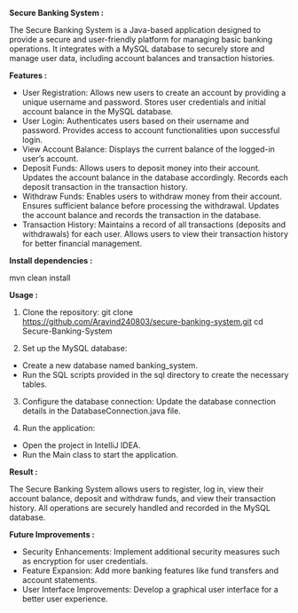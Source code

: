 **Secure Banking System :**

The Secure Banking System is a Java-based application designed to provide a secure and user-friendly platform for managing basic banking operations. It integrates with a MySQL database to securely store and manage user data, including account balances and transaction histories.

**Features :**

- User Registration: Allows new users to create an account by providing a unique username and password. Stores user credentials and initial account balance in the MySQL database.
- User Login: Authenticates users based on their username and password. Provides access to account functionalities upon successful login.
- View Account Balance: Displays the current balance of the logged-in user’s account.
- Deposit Funds: Allows users to deposit money into their account. Updates the account balance in the database accordingly. Records each deposit transaction in the transaction history.
- Withdraw Funds: Enables users to withdraw money from their account. Ensures sufficient balance before processing the withdrawal. Updates the account balance and records the transaction in the database.
- Transaction History: Maintains a record of all transactions (deposits and withdrawals) for each user. Allows users to view their transaction history for better financial management.

**Install dependencies :**

mvn clean install

**Usage :**

1) Clone the repository: 
git clone https://github.com/Aravind240803/secure-banking-system.git
cd Secure-Banking-System

2) Set up the MySQL database:
- Create a new database named banking_system.
- Run the SQL scripts provided in the sql directory to create the necessary tables.
  
3) Configure the database connection:
Update the database connection details in the DatabaseConnection.java file.

4) Run the application:
- Open the project in IntelliJ IDEA.
- Run the Main class to start the application.

**Result :**

The Secure Banking System allows users to register, log in, view their account balance, deposit and withdraw funds, and view their transaction history. All operations are securely handled and recorded in the MySQL database.

**Future Improvements :**

- Security Enhancements: Implement additional security measures such as encryption for user credentials.
- Feature Expansion: Add more banking features like fund transfers and account statements.
- User Interface Improvements: Develop a graphical user interface for a better user experience.
